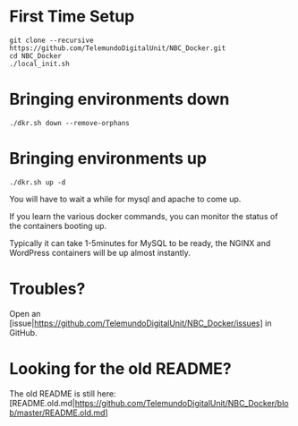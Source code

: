 # First Time Setup
```
git clone --recursive https://github.com/TelemundoDigitalUnit/NBC_Docker.git
cd NBC_Docker
./local_init.sh
```

# Bringing environments down
```
./dkr.sh down --remove-orphans
```

# Bringing environments up
```
./dkr.sh up -d
```

You will have to wait a while for mysql and apache to come up.

If you learn the various docker commands, you can monitor the status of the containers booting up.

Typically it can take 1-5minutes for MySQL to be ready, the NGINX and WordPress containers will be up almost instantly.

# Troubles?

Open an [issue|https://github.com/TelemundoDigitalUnit/NBC_Docker/issues] in GitHub.

# Looking for the old README?

The old README is still here: [README.old.md|https://github.com/TelemundoDigitalUnit/NBC_Docker/blob/master/README.old.md]
